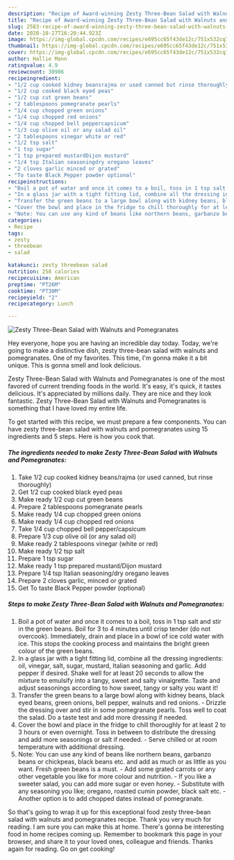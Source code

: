 ```yaml
---
description: "Recipe of Award-winning Zesty Three-Bean Salad with Walnuts and Pomegranates"
title: "Recipe of Award-winning Zesty Three-Bean Salad with Walnuts and Pomegranates"
slug: 2583-recipe-of-award-winning-zesty-three-bean-salad-with-walnuts-and-pomegranates
date: 2020-10-27T16:20:44.923Z
image: https://img-global.cpcdn.com/recipes/e695cc65f43de12c/751x532cq70/zesty-three-bean-salad-with-walnuts-and-pomegranates-recipe-main-photo.jpg
thumbnail: https://img-global.cpcdn.com/recipes/e695cc65f43de12c/751x532cq70/zesty-three-bean-salad-with-walnuts-and-pomegranates-recipe-main-photo.jpg
cover: https://img-global.cpcdn.com/recipes/e695cc65f43de12c/751x532cq70/zesty-three-bean-salad-with-walnuts-and-pomegranates-recipe-main-photo.jpg
author: Hallie Mann
ratingvalue: 4.9
reviewcount: 30906
recipeingredient:
- "1/2 cup cooked kidney beansrajma or used canned but rinse thoroughly"
- "1/2 cup cooked black eyed peas"
- "1/2 cup cut green beans"
- "2 tablespoons pomegranate pearls"
- "1/4 cup chopped green onions"
- "1/4 cup chopped red onions"
- "1/4 cup chopped bell peppercapsicum"
- "1/3 cup olive oil or any salad oil"
- "2 tablespoons vinegar white or red"
- "1/2 tsp salt"
- "1 tsp sugar"
- "1 tsp prepared mustardDijon mustard"
- "1/4 tsp Italian seasoningdry oregano leaves"
- "2 cloves garlic minced or grated"
- "To taste Black Pepper powder optional"
recipeinstructions:
- "Boil a pot of water and once it comes to a boil, toss in 1 tsp salt and stir in the green beans. Boil for 3 to 4 minutes until crisp tender (do not overcook). Immediately, drain and place in a bowl of ice cold water with ice. This stops the cooking process and maintains the bright green colour of the green beans."
- "In a glass jar with a tight fitting lid, combine all the dressing ingredients: oil, vinegar, salt, sugar, mustard, Italian seasoning and garlic. Add pepper if desired. Shake well for at least 20 seconds to allow the mixture to emulsify into a tangy, sweet and salty vinaigrette. Taste and adjust seasonings according to how sweet, tangy or salty you want it!"
- "Transfer the green beans to a large bowl along with kidney beans, black eyed beans, green onions, bell pepper, walnuts and red onions. Drizzle the dressing over and stir in some pomegranate pearls. Toss well to coat the salad. Do a taste test and add more dressing if needed."
- "Cover the bowl and place in the fridge to chill thoroughly for at least 2 to 3 hours or even overnight. Toss in between to distribute the dressing and add more seasonings or salt if needed. Serve chilled or at room temperature with additional dressing."
- "Note: You can use any kind of beans like northern beans, garbanzo beans or chickpeas, black beans etc. and add as much or as little as you want. Fresh green beans is a must. Add some grated carrots or any other vegetable you like for more colour and nutrition. If you like a sweeter salad, you can add more sugar or even honey. Substitute with any seasoning you like; oregano, roasted cumin powder, black salt etc. Another option is to add chopped dates instead of pomegranate."
categories:
- Recipe
tags:
- zesty
- threebean
- salad

katakunci: zesty threebean salad 
nutrition: 258 calories
recipecuisine: American
preptime: "PT26M"
cooktime: "PT30M"
recipeyield: "2"
recipecategory: Lunch

---
```



![Zesty Three-Bean Salad with Walnuts and Pomegranates](https://img-global.cpcdn.com/recipes/e695cc65f43de12c/751x532cq70/zesty-three-bean-salad-with-walnuts-and-pomegranates-recipe-main-photo.jpg)

Hey everyone, hope you are having an incredible day today. Today, we're going to make a distinctive dish, zesty three-bean salad with walnuts and pomegranates. One of my favorites. This time, I'm gonna make it a bit unique. This is gonna smell and look delicious.



Zesty Three-Bean Salad with Walnuts and Pomegranates is one of the most favored of current trending foods in the world. It's easy, it's quick, it tastes delicious. It's appreciated by millions daily. They are nice and they look fantastic. Zesty Three-Bean Salad with Walnuts and Pomegranates is something that I have loved my entire life.


To get started with this recipe, we must prepare a few components. You can have zesty three-bean salad with walnuts and pomegranates using 15 ingredients and 5 steps. Here is how you cook that.

<!--inarticleads1-->

##### The ingredients needed to make Zesty Three-Bean Salad with Walnuts and Pomegranates:

1. Take 1/2 cup cooked kidney beans/rajma (or used canned, but rinse thoroughly)
1. Get 1/2 cup cooked black eyed peas
1. Make ready 1/2 cup cut green beans
1. Prepare 2 tablespoons pomegranate pearls
1. Make ready 1/4 cup chopped green onions
1. Make ready 1/4 cup chopped red onions
1. Take 1/4 cup chopped bell pepper/capsicum
1. Prepare 1/3 cup olive oil (or any salad oil)
1. Make ready 2 tablespoons vinegar (white or red)
1. Make ready 1/2 tsp salt
1. Prepare 1 tsp sugar
1. Make ready 1 tsp prepared mustard/Dijon mustard
1. Prepare 1/4 tsp Italian seasoning/dry oregano leaves
1. Prepare 2 cloves garlic, minced or grated
1. Get To taste Black Pepper powder (optional)




<!--inarticleads2-->

##### Steps to make Zesty Three-Bean Salad with Walnuts and Pomegranates:

1. Boil a pot of water and once it comes to a boil, toss in 1 tsp salt and stir in the green beans. Boil for 3 to 4 minutes until crisp tender (do not overcook). Immediately, drain and place in a bowl of ice cold water with ice. This stops the cooking process and maintains the bright green colour of the green beans.
1. In a glass jar with a tight fitting lid, combine all the dressing ingredients: oil, vinegar, salt, sugar, mustard, Italian seasoning and garlic. Add pepper if desired. Shake well for at least 20 seconds to allow the mixture to emulsify into a tangy, sweet and salty vinaigrette. Taste and adjust seasonings according to how sweet, tangy or salty you want it!
1. Transfer the green beans to a large bowl along with kidney beans, black eyed beans, green onions, bell pepper, walnuts and red onions. - Drizzle the dressing over and stir in some pomegranate pearls. Toss well to coat the salad. Do a taste test and add more dressing if needed.
1. Cover the bowl and place in the fridge to chill thoroughly for at least 2 to 3 hours or even overnight. Toss in between to distribute the dressing and add more seasonings or salt if needed. - Serve chilled or at room temperature with additional dressing.
1. Note: You can use any kind of beans like northern beans, garbanzo beans or chickpeas, black beans etc. and add as much or as little as you want. Fresh green beans is a must. - Add some grated carrots or any other vegetable you like for more colour and nutrition. - If you like a sweeter salad, you can add more sugar or even honey. - Substitute with any seasoning you like; oregano, roasted cumin powder, black salt etc. - Another option is to add chopped dates instead of pomegranate.




So that's going to wrap it up for this exceptional food zesty three-bean salad with walnuts and pomegranates recipe. Thank you very much for reading. I am sure you can make this at home. There's gonna be interesting food in home recipes coming up. Remember to bookmark this page in your browser, and share it to your loved ones, colleague and friends. Thanks again for reading. Go on get cooking!
